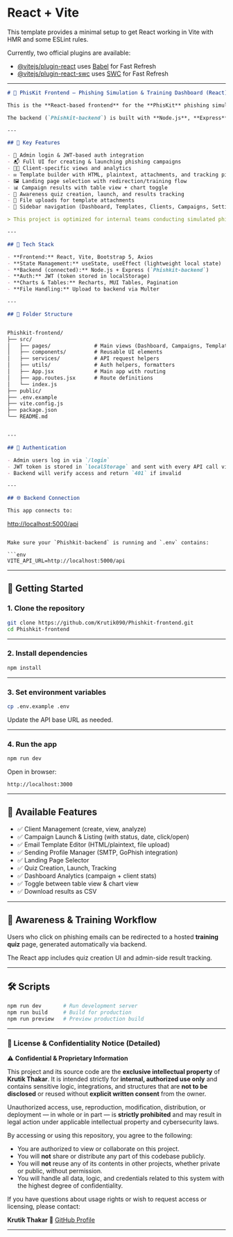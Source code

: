 # React + Vite

This template provides a minimal setup to get React working in Vite with HMR and some ESLint rules.

Currently, two official plugins are available:

- [@vitejs/plugin-react](https://github.com/vitejs/vite-plugin-react/blob/main/packages/plugin-react) uses [Babel](https://babeljs.io/) for Fast Refresh
- [@vitejs/plugin-react-swc](https://github.com/vitejs/vite-plugin-react/blob/main/packages/plugin-react-swc) uses [SWC](https://swc.rs/) for Fast Refresh

---

```markdown
# 🎯 PhisKit Frontend – Phishing Simulation & Training Dashboard (React)

This is the **React-based frontend** for the **PhisKit** phishing simulation and awareness training platform. It provides a responsive, admin-focused dashboard for managing phishing campaigns, clients, email templates, sending profiles, landing pages, quizzes, and post-click analytics.

The backend (`Phishkit-backend`) is built with **Node.js**, **Express**, and **MongoDB**, and integrates with **GoPhish** to automate campaign launches and track real-world phishing data.

---

## 🚀 Key Features

- 🔐 Admin login & JWT-based auth integration
- 📬 Full UI for creating & launching phishing campaigns
- 🧑‍💼 Client-specific views and analytics
- ✉️ Template builder with HTML, plaintext, attachments, and tracking pixel
- 🖼️ Landing page selection with redirection/training flow
- 📊 Campaign results with table view + chart toggle
- 📑 Awareness quiz creation, launch, and results tracking
- 📁 File uploads for template attachments
- 🧭 Sidebar navigation (Dashboard, Templates, Clients, Campaigns, Settings)

> This project is optimized for internal teams conducting simulated phishing campaigns and training users on real-world threats.

---

## 🧱 Tech Stack

- **Frontend:** React, Vite, Bootstrap 5, Axios
- **State Management:** useState, useEffect (lightweight local state)
- **Backend (connected):** Node.js + Express (`Phishkit-backend`)
- **Auth:** JWT (token stored in localStorage)
- **Charts & Tables:** Recharts, MUI Tables, Pagination
- **File Handling:** Upload to backend via Multer

---

## 📁 Folder Structure


Phishkit-frontend/
├── src/
│   ├── pages/              # Main views (Dashboard, Campaigns, Templates, etc.)
│   ├── components/         # Reusable UI elements
│   ├── services/           # API request helpers
│   ├── utils/              # Auth helpers, formatters
│   ├── App.jsx             # Main app with routing
│   ├── app.routes.jsx      # Route definitions
│   └── index.js
├── public/
├── .env.example
├── vite.config.js
├── package.json
└── README.md


---

## 🔐 Authentication

- Admin users log in via `/login`
- JWT token is stored in `localStorage` and sent with every API call via Axios interceptors
- Backend will verify access and return `401` if invalid

---

## 🌐 Backend Connection

This app connects to:

```

[http://localhost:5000/api](http://localhost:5000/api)

````

Make sure your `Phishkit-backend` is running and `.env` contains:

```env
VITE_API_URL=http://localhost:5000/api
````

---

## 🚀 Getting Started

### 1. Clone the repository

```bash
git clone https://github.com/Krutik090/Phishkit-frontend.git
cd Phishkit-frontend
```

---

### 2. Install dependencies

```bash
npm install
```

---

### 3. Set environment variables

```bash
cp .env.example .env
```

Update the API base URL as needed.

---

### 4. Run the app

```bash
npm run dev
```

Open in browser:

```
http://localhost:3000
```

---

## 🧪 Available Features

* ✅ Client Management (create, view, analyze)
* ✅ Campaign Launch & Listing (with status, date, click/open)
* ✅ Email Template Editor (HTML/plaintext, file upload)
* ✅ Sending Profile Manager (SMTP, GoPhish integration)
* ✅ Landing Page Selector
* ✅ Quiz Creation, Launch, Tracking
* ✅ Dashboard Analytics (campaign + client stats)
* ✅ Toggle between table view & chart view
* ✅ Download results as CSV

---

## 🧠 Awareness & Training Workflow

Users who click on phishing emails can be redirected to a hosted **training quiz** page, generated automatically via backend.

The React app includes quiz creation UI and admin-side result tracking.

---

## 🛠 Scripts

```bash
npm run dev       # Run development server
npm run build     # Build for production
npm run preview   # Preview production build
```

---


### 📄 License & Confidentiality Notice (Detailed)

⚠️ **Confidential & Proprietary Information**

This project and its source code are the **exclusive intellectual property** of **Krutik Thakar**. It is intended strictly for **internal, authorized use only** and contains sensitive logic, integrations, and structures that are **not to be disclosed** or reused without **explicit written consent** from the owner.

Unauthorized access, use, reproduction, modification, distribution, or deployment — in whole or in part — is **strictly prohibited** and may result in legal action under applicable intellectual property and cybersecurity laws.

By accessing or using this repository, you agree to the following:

* You are authorized to view or collaborate on this project.
* You will **not** share or distribute any part of this codebase publicly.
* You will **not** reuse any of its contents in other projects, whether private or public, without permission.
* You will handle all data, logic, and credentials related to this system with the highest degree of confidentiality.

If you have questions about usage rights or wish to request access or licensing, please contact:

**Krutik Thakar**
📧 [GitHub Profile](https://github.com/Krutik090)

---

